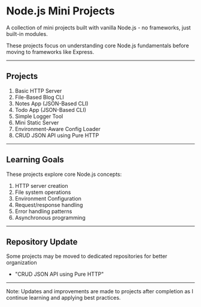 # Node.js Mini Projects

A collection of mini projects built with vanilla Node.js - no frameworks, just built-in modules. 

These projects focus on understanding core Node.js fundamentals before moving to frameworks like Express.

---

## Projects

1. Basic HTTP Server
2. File-Based Blog CLI
3. Notes App (JSON-Based CLI)
4. Todo App (JSON-Based CLI)
5. Simple Logger Tool
6. Mini Static Server
7. Environment-Aware Config Loader
8. CRUD JSON API using Pure HTTP

---

## Learning Goals

These projects explore core Node.js concepts:

1. HTTP server creation
2. File system operations
3. Environment Configuration
4. Request/response handling
5. Error handling patterns
6. Asynchronous programming

---

## Repository Update

Some projects may be moved to dedicated repositories for better organization

- "CRUD JSON API using Pure HTTP"

---

Note: Updates and improvements are made to projects after completion as I continue learning and applying best practices. 
